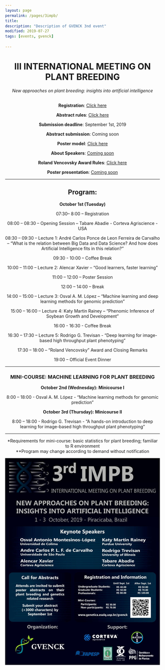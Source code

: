 ```yaml
---
layout: page
permalink: /pages/3impb/
title: 
description: "Description of GVENCK 3nd event"
modified: 2019-07-27
tags: [events, gvenck]

---
```


<center><h1>III INTERNATIONAL MEETING ON PLANT BREEDING</h1>
<i>New approaches on plant breeding: insights into artificial intelligence</i>
<br><br>

**Registration**: [Click here](http://fealq.org.br/en/informacoes-do-evento/?id=898)  
  
**Abstract rules**: [Click here](../abstract-rules/)  
  
**Submission deadline**: September 1st, 2019  
  
**Abstract submission**: Coming soon  
  
**Poster model**: [Click here](../files/model-poster.pptx)  
  
**About Speakers**: [Coming soon]()  

**Roland Vencovsky Award Rules**: [Click here](../award-rules/)  
  
**Poster presentation**: [Coming soon]()  
  
<center><hr></center>

## Program:

**October 1st (Tuesday)**

07:30– 8:00 – Registration

08:00 – 08:30 – Opening Session – Tabare Abadie - Corteva Agriscience - USA

08:30 – 09:30 – Lecture 1: André Carlos Ponce de Leon Ferreira de Carvalho – “What is the relation between Big Data and Data Science? And how does Artificial Intelligence fits in this relation?”

09:30 - 10:00 – Coffee Break

10:00 – 11:00 – Lecture 2: Alencar Xavier – “Good learners, faster learning”

11:00 – 12:00 – Poster Session

12:00 – 14:00 – Break

14:00 – 15:00 – Lecture 3: Osval A. M. López – “Machine learning and deep learning methods for genomic prediction”

15:00 – 16:00 – Lecture 4: Katy Martin Rainey – “Phenomic Inference of Soybean Growth and Development”

16:00 - 16:30 - Coffee Break

16:30 – 17:30 – Lecture 5: Rodrigo G. Trevisan - “Deep learning for image-based high throughput plant phenotyping”

17:30 – 18:00 – “Roland Vencovsky” Award and Closing Remarks

19:00 – Official Event Dinner

<center><hr></center> 

### MINI-COURSE: MACHINE LEARNING FOR PLANT BREEDING
 
**October 2nd (Wednesday): Minicourse I**

8:00 – 18:00 - Osval A. M. López - “Machine learning methods for genomic prediction”
 
**October 3rd (Thursday): Minicourse II**

8:00 – 18:00 - Rodrigo G. Trevisan - “A hands-on introduction to deep learning for image-based high throughput plant phenotyping”

<center><hr></center>

*Requirements for mini-course: basic statistics for plant breeding; familiar to R environment  
**Program may change according to demand without notification  

![banner](../images/poster_3impb.jpg)

